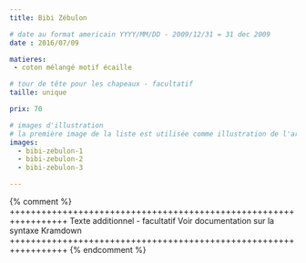 ```yaml
---
title: Bibi Zébulon

# date au format americain YYYY/MM/DD - 2009/12/31 = 31 dec 2009
date : 2016/07/09

matieres:
 - coton mélangé motif écaille

# tour de tête pour les chapeaux - facultatif
taille: unique

prix: 70

# images d'illustration
# la première image de la liste est utilisée comme illustration de l'article dans les pages de listing.
images:
  - bibi-zebulon-1
  - bibi-zebulon-2
  - bibi-zebulon-3

---
```

{% comment %} +++++++++++++++++++++++++++++++++++++++++++++++++++++++++++++++++
              Texte additionnel - facultatif
              Voir documentation sur la syntaxe Kramdown
+++++++++++++++++++++++++++++++++++++++++++++++++++++++++++++++++ {% endcomment %}
